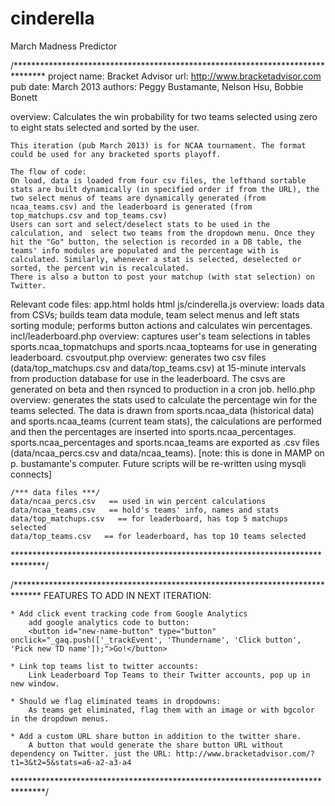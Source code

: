 cinderella
==========

March Madness Predictor

/*******************************************************************************
project name: Bracket Advisor
url: http://www.bracketadvisor.com
pub date: March 2013
authors: Peggy Bustamante, Nelson Hsu, Bobbie Bonett

overview:
	Calculates the win probability for two teams selected using zero to eight stats selected and sorted by the user.
	
	This iteration (pub March 2013) is for NCAA tournament. The format could be used for any bracketed sports playoff.
	
	The flow of code:
	On load, data is loaded from four csv files, the lefthand sortable stats are built dynamically (in specified order if from the URL), the two select menus of teams are dynamically generated (from ncaa_teams.csv) and the leaderboard is generated (from top_matchups.csv and top_teams.csv)
	Users can sort and select/deselect stats to be used in the calculation, and  select two teams from the dropdown menu. Once they hit the "Go" button, the selection is recorded in a DB table, the teams' info modules are populated and the percentage with is calculated. Similarly, whenever a stat is selected, deselected or sorted, the percent win is recalculated.
	There is also a button to post your matchup (with stat selection) on Twitter.

Relevant code files:
	app.html
		holds html
	js/cinderella.js
		overview: loads data from CSVs; builds team data module, team select menus and left stats sorting module; performs button actions and calculates win percentages.
	incl/leaderboard.php
		overview: captures user's team selections in tables sports.ncaa_topmatchups and sports.ncaa_topteams for use in generating leaderboard.
	csvoutput.php
		overview: generates two csv files (data/top_matchups.csv and data/top_teams.csv) at 15-minute intervals from production database for use in the leaderboard. The csvs are generated on beta and then rsynced to production in a cron job.
	hello.php
		overview: generates the stats used to calculate the percentage win for the teams selected. The data is drawn from sports.ncaa_data (historical data) and sports.ncaa_teams (current team stats), the calculations are performed and then the percentages are inserted into sports.ncaa_percentages. sports.ncaa_percentages and sports.ncaa_teams are exported as .csv files (data/ncaa_percs.csv and data/ncaa_teams).
		[note: this is done in MAMP on p. bustamante's computer. Future scripts will be re-written using mysqli connects]
	
	/*** data files ***/
	data/ncaa_percs.csv   == used in win percent calculations
	data/ncaa_teams.csv   == hold's teams' info, names and stats
	data/top_matchups.csv   == for leaderboard, has top 5 matchups selected
	data/top_teams.csv   == for leaderboard, has top 10 teams selected


*******************************************************************************/

/******************************************************************************
	FEATURES TO ADD IN NEXT ITERATION:
	
	* Add click event tracking code from Google Analytics
		add google analytics code to button:
		<button id="new-name-button" type="button" onclick="_gaq.push(['_trackEvent', 'Thundername', 'Click button', 'Pick new TD name']);">Go!</button>
	
	* Link top teams list to twitter accounts:
		Link Leaderboard Top Teams to their Twitter accounts, pop up in new window.
	
	* Should we flag eliminated teams in dropdowns:
		As teams get eliminated, flag them with an image or with bgcolor in the dropdown menus.
	
	* Add a custom URL share button in addition to the twitter share.
		A button that would generate the share button URL without dependency on Twitter. just the URL: http://www.bracketadvisor.com/?t1=3&t2=5&stats=a6-a2-a3-a4

*******************************************************************************/

